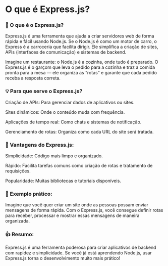 # O que é Express.js?

### 🤔 O que é o Express.js?

Express.js é uma ferramenta que ajuda a criar servidores web de forma rápida e fácil usando Node.js. Se o Node.js é como um motor de carro, o Express é a carroceria que facilita dirigir. Ele simplifica a criação de sites, APIs (interfaces de comunicação) e sistemas de backend.

Imagine um restaurante: o Node.js é a cozinha, onde tudo é preparado. O Express.js é o garçom que leva o pedido para a cozinha e traz a comida pronta para a mesa — ele organiza as “rotas” e garante que cada pedido receba a resposta correta.

### 💡 Para que serve o Express.js?

Criação de APIs: Para gerenciar dados de aplicativos ou sites.

Sites dinâmicos: Onde o conteúdo muda com frequência.

Aplicações de tempo real: Como chats e sistemas de notificação.

Gerenciamento de rotas: Organiza como cada URL do site será tratada.

### 🔧 Vantagens do Express.js:

Simplicidade: Código mais limpo e organizado.

Rápido: Facilita tarefas comuns como criação de rotas e tratamento de requisições.

Popularidade: Muitas bibliotecas e tutoriais disponíveis.

### 🔎 Exemplo prático:

Imagine que você quer criar um site onde as pessoas possam enviar mensagens de forma rápida. Com o Express.js, você consegue definir rotas para receber, processar e mostrar essas mensagens de maneira organizada.

### 👍 Resumo:

Express.js é uma ferramenta poderosa para criar aplicativos de backend com rapidez e simplicidade. Se você já está aprendendo Node.js, usar Express.js torna o desenvolvimento muito mais prático!
